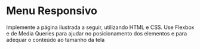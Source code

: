 # Menu Responsivo

Implemente a página ilustrada a seguir, utilizando HTML e CSS.
Use Flexbox e de Media Queries para ajudar no posicionamento dos elementos e para adequar o conteúdo ao tamanho da tela


